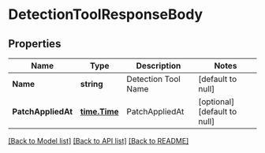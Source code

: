 # DetectionToolResponseBody

## Properties
Name | Type | Description | Notes
------------ | ------------- | ------------- | -------------
**Name** | **string** | Detection Tool Name | [default to null]
**PatchAppliedAt** | [**time.Time**](time.Time.md) | PatchAppliedAt | [optional] [default to null]

[[Back to Model list]](../README.md#documentation-for-models) [[Back to API list]](../README.md#documentation-for-api-endpoints) [[Back to README]](../README.md)

